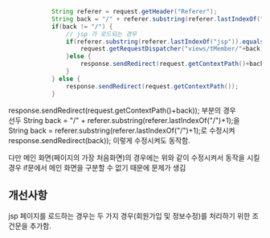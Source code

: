 ```java
			String referer = request.getHeader("Referer");
			String back = "/" + referer.substring(referer.lastIndexOf("/")+1);
			if(back != "/") {
				// jsp 가 로드되는 경우
				if(referer.substring(referer.lastIndexOf("jsp")).equals("jsp")) {
					request.getRequestDispatcher("views/tMember/"+back).forward(request, response);
				}else {
					response.sendRedirect(request.getContextPath()+back);
				}
			} else {
				response.sendRedirect(request.getContextPath());
			}
```

response.sendRedirect(request.getContextPath()+back)); 부분의 경우
<br>
선두 String back = "/" + referer.substring(referer.lastIndexOf("/")+1);을 
<br>
String back = referer.substring(referer.lastIndexOf("/")+1);로 수정시켜
<br>
response.sendRedirect(back)); 이렇게 수정시켜도 동작함.
<br>

다만 메인 화면(페이지의 가장 처음화면)의 경우에는 위와 같이 수정시켜서 동작을 시킬 경우 
if문에서 메인 화면을 구분할 수 없기 때문에 문제가 생김

## 개선사항
jsp 페이지를 로드하는 경우는 두 가지 경우(회원가입 및 정보수정)를 처리하기 위한 조건문을 추가함.


